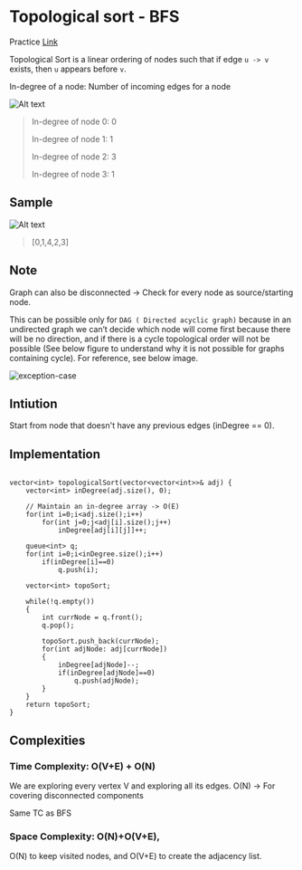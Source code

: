 # Topological sort - BFS

Practice [Link](https://www.geeksforgeeks.org/problems/topological-sort/1)

Topological Sort is a linear ordering of nodes such that if edge `u -> v` exists, then `u` appears before `v`.

In-degree of a node: Number of incoming edges for a node


![Alt text](/images/graph-h.png)
> In-degree of node 0: 0
>
> In-degree of node 1: 1
> 
> In-degree of node 2: 3
> 
> In-degree of node 3: 1

## Sample

![Alt text](/images/graph-f.png)
> [0,1,4,2,3]


## Note
Graph can also be disconnected -> Check for every node as source/starting node.


This can be possible only for `DAG ( Directed acyclic graph)` because in an undirected graph we can’t decide which node will come first because there will be no direction, and if there is a cycle topological order will not be possible (See below figure to understand why it is not possible for graphs containing cycle). For reference, see below image.



![exception-case](/images/graph-g.png)

## Intiution

Start from node that doesn't have any previous edges (inDegree == 0).


## Implementation

```

vector<int> topologicalSort(vector<vector<int>>& adj) {
    vector<int> inDegree(adj.size(), 0);
    
    // Maintain an in-degree array -> O(E)
    for(int i=0;i<adj.size();i++)
        for(int j=0;j<adj[i].size();j++)
            inDegree[adj[i][j]]++;

    queue<int> q;
    for(int i=0;i<inDegree.size();i++)
        if(inDegree[i]==0)
            q.push(i);
            
    vector<int> topoSort;
            
    while(!q.empty())
    {
        int currNode = q.front();
        q.pop();
        
        topoSort.push_back(currNode);
        for(int adjNode: adj[currNode])
        {
            inDegree[adjNode]--;
            if(inDegree[adjNode]==0)
                q.push(adjNode);
        }
    }
    return topoSort;
}

```


## Complexities

### Time Complexity: O(V+E) + O(N)
We are exploring every vertex V and exploring all its edges. 
O(N) -> For covering disconnected components

Same TC as BFS



### Space Complexity: O(N)+O(V+E), 
O(N) to keep visited nodes, and O(V+E) to create the adjacency list.